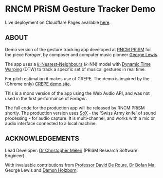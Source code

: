 # RNCM PRiSM Gesture Tracker Demo

Live deployment on Cloudflare Pages available [here](https://gesturetracker.pages.dev/).

## ABOUT

Demo version of the gesture tracking app developed at [RNCM PRiSM](https://www.rncm.ac.uk/research/research-centres-rncm/prism) for the piece *Forager*, by composer and computer music pioneer [George Lewis](https://music.columbia.edu/bios/george-e-lewis).

The app uses a [*k*-Nearest-Neighbours](https://en.wikipedia.org/wiki/K-nearest_neighbors_algorithm) (*k*-NN) model with [Dynamic Time Warping](https://en.wikipedia.org/wiki/Dynamic_time_warping) (DTW) to track a specific set of musical gestures in real time.

For pitch estimation it makes use of CREPE. The demo is inspired by the (Chrome only) [CREPE demo site](https://marl.github.io/crepe/).

This is a mono version of the app using the Web Audio API, and was not used in the first performance of *Forager*.

The full code for the production app will be released by RNCM PRiSM shortly. The production version uses [SoX](https://sox.sourceforge.net/) - the 'Swiss Army knife' of sound processing - for audio capture. It is multi-channel, and works with a mic or audio interface connected to a local machine.

## ACKNOWLEDGEMENTS

Lead Developer: [Dr Christopher Melen](https://www.rncm.ac.uk/people/christopher-melen/) (PRiSM Research Software Engineer).

With invaluable contributions from [Professor David De Roure](https://www.rncm.ac.uk/research/research-centres-rncm/prism/prism-blog/meet-the-prism-technical-director/), [Dr Bofan Ma](https://www.rncm.ac.uk/research/research-centres-rncm/prism/prism-news/dr-bofan-ma-appointed-rncm-prism-post-doctoral-research-associate/), George Lewis and [Damon Holzborn](https://music.columbia.edu/bios/damon-holzborn).
